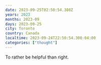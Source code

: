 ```yaml
---
date: 2023-09-25T02:50:54.308Z
years: 2023
months: 2023-09
days: 2023-09-25
city: Toronto
country: Canada
localtime: 2023-09-24T22:50:54.308-04:00
categories: ["thought"]
---
```

To rather be helpful than right.
